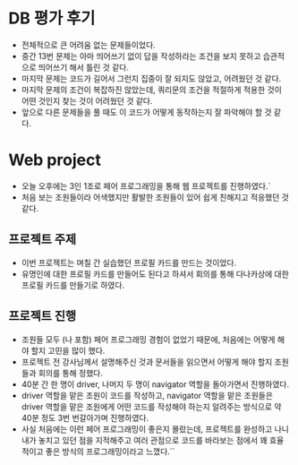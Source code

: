 # DB 평가 후기

- 전체적으로 큰 어려움 없는 문제들이었다.
- 중간 13번 문제는 아마 띄어쓰기 없이 답을 작성하라는 조건을 보지 못하고 습관적으로 띄어쓰기 해서 틀린 것 같다.
- 마지막 문제는 코드가 길어서 그런지 집중이 잘 되지도 않았고, 어려웠던 것 같다.
- 마지막 문제의 조건이 복잡하진 않았는데, 쿼리문의 조건을 적절하게 적용한 것이 어떤 것인지 찾는 것이 어려웠던 것 같다.
- 앞으로 다른 문제들을 풀 때도 이 코드가 어떻게 동작하는지 잘 파악해야 할 것 같다.

# Web project

- 오늘 오후에는 3인 1조로 페어 프로그래밍을 통해 웹 프로젝트를 진행하였다.`
- 처음 보는 조원들이라 어색했지만 활발한 조원들이 있어 쉽게 친해지고 적응했던 것 같다.

## 프로젝트 주제

- 이번 프로젝트는 며칠 간 실습했던 프로필 카드를 만드는 것이었다.
- 유명인에 대한 프로필 카드를 만들어도 된다고 하셔서 회의를 통해 다나카상에 대한 프로필 카드를 만들기로 하였다.

## 프로젝트 진행

- 조원들 모두 (나 포함) 페어 프로그래밍 경험이 없었기 때문에, 처음에는 어떻게 해야 할지 고민을 많이 했다.
- 프로젝트 전 강사님께서 설명해주신 것과 문서들을 읽으면서 어떻게 해야 할지 조원들과 회의를 통해 정했다.
- 40분 간 한 명이 driver, 나머지 두 명이 navigator 역할을 돌아가면서 진행하였다.
- driver 역할을 맡은 조원이 코드를 작성하고, navigator 역할을 맡은 조원들은 driver 역할을 맡은 조원에게 어떤 코드를 작성해야 하는지 알려주는 방식으로 약 40분 정도 3번 번갈아가며 진행하였다.
- 사실 처음에는 이런 페어 프로그래밍이 좋은지 몰랐는데, 프로젝트를 완성하고 나니 내가 놓치고 있던 점을 지적해주고 여러 관점으로 코드를 바라보는 점에서 꽤 효율적이고 좋은 방식의 프로그래밍이라고 느꼈다.``